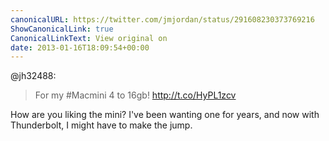 ```yaml
---
canonicalURL: https://twitter.com/jmjordan/status/291608230373769216
ShowCanonicalLink: true
CanonicalLinkText: View original on
date: 2013-01-16T18:09:54+00:00
---
```

@jh32488:

> For my #Macmini 4 to 16gb! http://t.co/HyPL1zcv

How are you liking the mini? I've been wanting one for years, and now with Thunderbolt, I might have to make the jump.